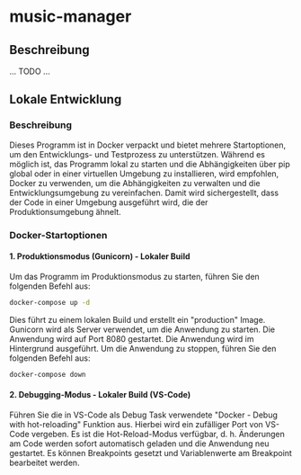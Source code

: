 # music-manager

## Beschreibung

... TODO ...


## Lokale Entwicklung

### Beschreibung
Dieses Programm ist in Docker verpackt und bietet mehrere Startoptionen, um den Entwicklungs- und Testprozess zu unterstützen. Während es möglich ist, das Programm lokal zu starten und die Abhängigkeiten über pip global oder in einer virtuellen Umgebung zu installieren, wird empfohlen, Docker zu verwenden, um die Abhängigkeiten zu verwalten und die Entwicklungsumgebung zu vereinfachen. Damit wird sichergestellt, dass der Code in einer Umgebung ausgeführt wird, die der Produktionsumgebung ähnelt.

### Docker-Startoptionen
#### 1. Produktionsmodus (Gunicorn) - Lokaler Build
Um das Programm im Produktionsmodus zu starten, führen Sie den folgenden Befehl aus:

```bash
docker-compose up -d
```
Dies führt zu einem lokalen Build und erstellt ein "production" Image. Gunicorn wird als Server verwendet, um die Anwendung zu starten. Die Anwendung wird auf Port 8080 gestartet. Die Anwendung wird im Hintergrund ausgeführt. Um die Anwendung zu stoppen, führen Sie den folgenden Befehl aus:

```bash
docker-compose down
```

#### 2. Debugging-Modus - Lokaler Build (VS-Code)
Führen Sie die in VS-Code als Debug Task verwendete "Docker - Debug with hot-reloading" Funktion aus.
Hierbei wird ein zufälliger Port von VS-Code vergeben. Es ist die Hot-Reload-Modus verfügbar, d. h. Änderungen am Code werden sofort automatisch geladen und die Anwendung neu gestartet. Es können Breakpoints gesetzt und Variablenwerte am Breakpoint bearbeitet werden.